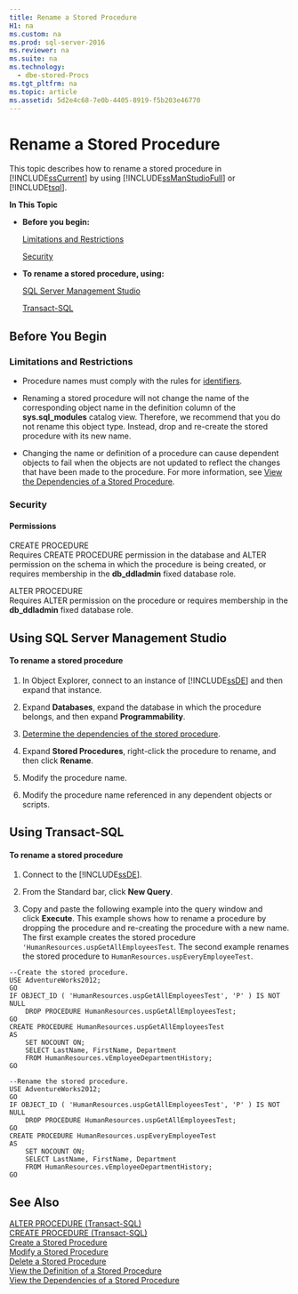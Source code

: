 ```yaml
---
title: Rename a Stored Procedure
H1: na
ms.custom: na
ms.prod: sql-server-2016
ms.reviewer: na
ms.suite: na
ms.technology: 
  - dbe-stored-Procs
ms.tgt_pltfrm: na
ms.topic: article
ms.assetid: 5d2e4c68-7e0b-4405-8919-f5b203e46770
---
```

# Rename a Stored Procedure
  This topic describes how to rename a stored procedure in [!INCLUDE[ssCurrent](../../Token/Other/ssCurrent_md.md)] by using [!INCLUDE[ssManStudioFull](../../Token/Other/ssManStudioFull_md.md)] or [!INCLUDE[tsql](../../Token/Other/tsql_md.md)].  
  
 **In This Topic**  
  
-   **Before you begin:**  
  
     [Limitations and Restrictions](#Restrictions)  
  
     [Security](#Security)  
  
-   **To rename a stored procedure, using:**  
  
     [SQL Server Management Studio](#SSMSProcedure)  
  
     [Transact\-SQL](#TsqlProcedure)  
  
##  <a name="BeforeYouBegin"></a> Before You Begin  
  
###  <a name="Restrictions"></a> Limitations and Restrictions  
  
-   Procedure names must comply with the rules for [identifiers](../../Topics/TopicNameNotContainA/Database-Identifiers.md).  
  
-   Renaming a stored procedure will not change the name of the corresponding object name in the definition column of the **sys.sql\_modules** catalog view. Therefore, we recommend that you do not rename this object type. Instead, drop and re\-create the stored procedure with its new name.  
  
-   Changing the name or definition of a procedure can cause dependent objects to fail when the objects are not updated to reflect the changes that have been made to the procedure. For more information, see [View the Dependencies of a Stored Procedure](../../Topics/TopicNameContainA/View-the-Dependencies-of-a-Stored-Procedure.md).  
  
###  <a name="Security"></a> Security  
  
####  <a name="Permissions"></a> Permissions  
 CREATE PROCEDURE  
 Requires CREATE PROCEDURE permission in the database and ALTER permission on the schema in which the procedure is being created, or requires membership in the **db\_ddladmin** fixed database role.  
  
 ALTER PROCEDURE  
 Requires ALTER permission on the procedure or requires membership in the **db\_ddladmin** fixed database role.  
  
##  <a name="SSMSProcedure"></a> Using SQL Server Management Studio  
  
#### To rename a stored procedure  
  
1.  In Object Explorer, connect to an instance of [!INCLUDE[ssDE](../../Token/Other/ssDE_md.md)] and then expand that instance.  
  
2.  Expand **Databases**, expand the database in which the procedure belongs, and then expand **Programmability**.  
  
3.  [Determine the dependencies of the stored procedure](../../Topics/TopicNameContainA/View-the-Dependencies-of-a-Stored-Procedure.md).  
  
4.  Expand **Stored Procedures**, right\-click the procedure to rename, and then click **Rename**.  
  
5.  Modify the procedure name.  
  
6.  Modify the procedure name referenced in any dependent objects or scripts.  
  
##  <a name="TsqlProcedure"></a> Using Transact\-SQL  
  
#### To rename a stored procedure  
  
1.  Connect to the [!INCLUDE[ssDE](../../Token/Other/ssDE_md.md)].  
  
2.  From the Standard bar, click **New Query**.  
  
3.  Copy and paste the following example into the query window and click **Execute**. This example shows how to rename a procedure by dropping the procedure and re\-creating the procedure with a new name. The first example creates the stored procedure `'HumanResources.uspGetAllEmployeesTest`. The second example renames the stored procedure to `HumanResources.uspEveryEmployeeTest`.  
  
```tsql  
--Create the stored procedure.  
USE AdventureWorks2012;  
GO  
IF OBJECT_ID ( 'HumanResources.uspGetAllEmployeesTest', 'P' ) IS NOT NULL   
    DROP PROCEDURE HumanResources.uspGetAllEmployeesTest;  
GO  
CREATE PROCEDURE HumanResources.uspGetAllEmployeesTest  
AS  
    SET NOCOUNT ON;  
    SELECT LastName, FirstName, Department  
    FROM HumanResources.vEmployeeDepartmentHistory;  
GO  
  
--Rename the stored procedure.  
USE AdventureWorks2012;  
GO  
IF OBJECT_ID ( 'HumanResources.uspGetAllEmployeesTest', 'P' ) IS NOT NULL   
    DROP PROCEDURE HumanResources.uspGetAllEmployeesTest;  
GO  
CREATE PROCEDURE HumanResources.uspEveryEmployeeTest  
AS  
    SET NOCOUNT ON;  
    SELECT LastName, FirstName, Department  
    FROM HumanResources.vEmployeeDepartmentHistory;  
GO  
```  
  
## See Also  
 [ALTER PROCEDURE &#40;Transact-SQL&#41;](../Topic/ALTER%20PROCEDURE%20\(Transact-SQL\).md)   
 [CREATE PROCEDURE &#40;Transact-SQL&#41;](../Topic/CREATE%20PROCEDURE%20\(Transact-SQL\).md)   
 [Create a Stored Procedure](../../Topics/TopicNameContainA/Create-a-Stored-Procedure.md)   
 [Modify a Stored Procedure](../../Topics/TopicNameContainA/Modify-a-Stored-Procedure.md)   
 [Delete a Stored Procedure](../../Topics/TopicNameContainA/Delete-a-Stored-Procedure.md)   
 [View the Definition of a Stored Procedure](../../Topics/TopicNameContainA/View-the-Definition-of-a-Stored-Procedure.md)   
 [View the Dependencies of a Stored Procedure](../../Topics/TopicNameContainA/View-the-Dependencies-of-a-Stored-Procedure.md)  
  
  